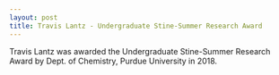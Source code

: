```yaml
---
layout: post
title: Travis Lantz - Undergraduate Stine-Summer Research Award
---
```

Travis Lantz was awarded the Undergraduate Stine-Summer Research Award by Dept. of Chemistry, Purdue University in 2018.
